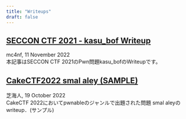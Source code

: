```yaml
---
title: "Writeups"
draft: false
---
```


## [SECCON CTF 2021 - kasu_bof Writeup](../writeup/seccon_ctf_2021_kasu_bof/)
mc4nf, 11 November 2022  
本記事はSECCON CTF 2021のPwn問題kasu_bofのWriteupです。 

## [CakeCTF2022 smal aley (SAMPLE)](../writeup/writeup1/)
芝海人, 19 October 2022  
CakeCTF 2022においてpwnableのジャンルで出題された問題 smal aleyのwriteup．(サンプル) 
